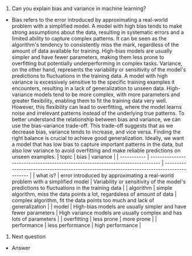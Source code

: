 1. Can you explain bias and variance in machine learning?
* Bias refers to the error introduced by approximating a real-world problem with a simplified model. A model with high bias tends to make strong assumptions about the data, resulting in systematic errors and a limited ability to capture complex patterns. It can be seen as the algorithm's tendency to consistently miss the mark, regardless of the amount of data available for training. High-bias models are usually simpler and have fewer parameters, making them less prone to overfitting but potentially underperforming in complex tasks.
  Variance, on the other hand, represents the variability or sensitivity of the model's predictions to fluctuations in the training data. A model with high variance is excessively sensitive to the specific training examples it encounters, resulting in a lack of generalization to unseen data. High-variance models tend to be more complex, with more parameters and greater flexibility, enabling them to fit the training data very well. However, this flexibility can lead to overfitting, where the model learns noise and irrelevant patterns instead of the underlying true patterns.
  To better understand the relationship between bias and variance, we can use the bias-variance trade-off. This trade-off suggests that as we decrease bias, variance tends to increase, and vice versa. Finding the right balance is crucial to achieve good generalization. Ideally, we want a model that has low bias to capture important patterns in the data, but also low variance to avoid overfitting and make reliable predictions on unseen examples.
  | topic       | bias                                                                           | variance                                                                                   |
| ----------- | ------------------------------------------------------------------------------ | ------------------------------------------------------------------------------------------ |
| what is?    | error introduced by approximating a real-world problem with a simplified model | Variability or sensitivity of the model's predictions to fluctuations in the training data |
| algorithm   | simple algorithm, miss the data points a lot, regardsless of amount of data    | complex algorithm, fit the data points too much and lack of generalization                 |
| model       |  High-bias models are usually simpler and have fewer parameters                | High variance models are usually complex and has lots of parameters                        |
| overfitting | less prone                                                                     | more prone                                                                                 |
| performance | less performance                                                               | high performance                                                                           |
1. Next question
* Answer 
